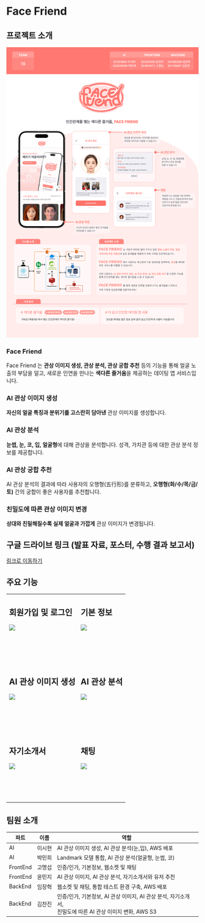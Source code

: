 # Face Friend

프로젝트 소개
---

<img src="images/poster.png" width="600">

### Face Friend
Face Friend 는 **관상 이미지 생성, 관상 분석, 관상 궁합 추천** 등의 기능을 통해 얼굴 노출의 부담을 덜고, 새로운 인연을 만나는 **색다른 즐거움**을 제공하는 데이팅 앱 서비스입니다.

### AI 관상 이미지 생성
**자신의 얼굴 특징과 분위기를 고스란히 담아낸** 관상 이미지를 생성합니다.

### AI 관상 분석
**눈썹, 눈, 코, 입, 얼굴형**에 대해 관상을 분석합니다. 성격, 가치관 등에 대한 관상 분석 정보를 제공합니다.

### AI 관상 궁합 추천
AI 관상 분석의 결과에 따라 사용자의 오행형(五行形)를 분류하고, **오행형(화/수/목/금/토)** 간의 궁합이 좋은 사용자를 추천합니다.

### 친밀도에 따른 관상 이미지 변경
**상대와 친밀해질수록 실제 얼굴과 가깝게** 관상 이미지가 변경됩니다.

## 구글 드라이브 링크 (발표 자료, 포스터, 수행 결과 보고서)

[링크로 이동하기](https://drive.google.com/drive/u/0/folders/15CNdGg8UGcZfr9XU2z3XRlWpkxXgrowY)

## 주요 기능

<table>
  <tr>
    <td>
      <h2> 회원가입 및 로그인 </h2>
      <img src="images/signup2.gif" width="300">
    </td>
    <td>
      <h2> 기본 정보 </h2>
      <img src="images/basic2.gif" width="300">
    </td>
  </tr>
  <tr>
    <td colspan="2" style="padding: 40px;"></td> <!-- Adds space between rows -->
  </tr>
  <tr>
    <td>
      <h2> AI 관상 이미지 생성 </h2>
      <img src="images/face2.gif" width="300">
    </td>
    <td>
      <h2> AI 관상 분석 </h2>
      <img src="images/analyze2.gif" width="300">
    </td>
  </tr>
  <tr>
    <td colspan="2" style="padding: 40px;"></td> <!-- Adds space between rows -->
  </tr>
  <tr>
    <td>
      <h2> 자기소개서 </h2>
      <img src="images/resume2.gif" width="300">
    </td>
    <td>
      <h2> 채팅 </h2>
      <img src="images/chat2.gif" width="300">
    </td>
  </tr>
  <tr>
    <td colspan="2" style="padding: 40px;"></td> <!-- Adds space between rows -->
  </tr>
</table>

## 팀원 소개

| 파트      | 이름   | 역할                                                                                                                                   |
|-----------|--------|-------------------------------------------------------------------------------------------------------------------------------------|
| AI        | 이시현 | AI 관상 이미지 생성, AI 관상 분석(눈,입), AWS 배포                                                                                      |
| AI        | 박민희 | Landmark 모델 통합, AI 관상 분석(얼굴형, 눈썹, 코)                                                                                       |
| FrontEnd  | 고명섭 | 인증/인가, 기본정보, 웹소켓 및 채팅                                                                                                    |
| FrontEnd  | 윤민지 | AI 관상 이미지, AI 관상 분석, 자기소개서와 유저 추천                                                                                    |
| BackEnd   | 임장혁 | 웹소켓 및 채팅, 통합 테스트 환경 구축, AWS 배포                                                                                        |
| BackEnd   | 김찬진 | 인증/인가, 기본정보, AI 관상 이미지, AI 관상 분석, 자기소개서,<br>친밀도에 따른 AI 관상 이미지 변화, AWS S3                              |
